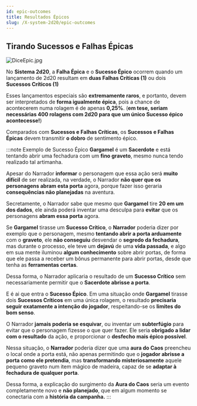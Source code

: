```yaml
---
id: epic-outcomes
title: Resultados Épicos
slug: /X-system-2d20/epic-outcomes
---
```


## Tirando Sucessos e Falhas Épicas

![DiceEpic.jpg](https://s3.us-west-2.amazonaws.com/fabulas-e-goblins-book/%5Cvscode%5Cedfe9313-7f7f-49d6-9291-ec05f211e9c3.jpg)

No **Sistema 2d20**, a **Falha Épica** e o **Sucesso Épico** ocorrem quando um lançamento de 2d20 resultam em **duas Falhas Críticas (1)** ou dois **Sucessos Críticos (1)**

Esses lançamentos especiais são **extremamente raros**, e portanto, devem ser interpretados de **forma igualmente épica**, pois a chance de acontecerem numa rolagem é de apenas **0,25%**. (**em tese, seriam necessárias 400 rolagens com 2d20 para que um único Sucesso épico acontecesse!**)

Comparados com **Sucessos e Falhas Críticas**, os **Sucessos e Falhas Épicas** devem transmitir **o dobro** de sentimento épico.

:::note Exemplo de Sucesso Épico
**Gargamel** é um **Sacerdote** e está tentando abrir uma fechadura com um **fino graveto**, mesmo nunca tendo realizado tal artimanha.

Apesar do Narrador **informar** o personagem que essa ação será **muito difícil** de ser realizada, na verdade, o Narrador **não quer que os personagens abram esta porta** agora, porque fazer isso geraria **consequências não planejadas** na aventura.

Secretamente, o Narrador sabe que mesmo que **Gargamel** tire **20 em um dos dados**, ele ainda poderá inventar uma desculpa para **evitar** que os personagens **abram essa porta** agora.

Se **Gargamel** tirasse um **Sucesso Crítico**, o **Narrador** poderia dizer por exemplo que o personagem, mesmo **tentando abrir a porta arduamente** com o **graveto**, ele **não conseguiu** desvendar o **segredo da fechadura**, mas durante o processo, ele teve um **dejavú** de uma **vida passada**, e algo em sua mente iluminou **algum conhecimento** sobre abrir portas, de forma que ele passa a receber um bônus permanente para abrir portas, desde que tenha as **ferramentas certas**.

Dessa forma, o Narrador aplicaria o resultado de um **Sucesso Crítico** sem necessariamente permitir que o **Sacerdote abrisse a porta**.

E é ai que entra o **Sucesso Épico**. Em uma situação onde **Gargamel** tirasse dois **Sucessos Críticos** em uma única rolagem, o resultado **precisaria seguir exatamente a intenção do jogador**, respeitando-se os **limites do bom senso**.

O Narrador **jamais poderia se esquivar**, ou inventar um **subterfúgio** para evitar que o personagem fizesse o que quer fazer. Ele seria **obrigado a lidar com o resultado** da ação, e proporcionar o **desfecho mais épico possível**.

Nessa situação, o **Narrador** poderia dizer que uma **aura do Caos** preencheu o local onde a porta está, não apenas permitindo que o **jogador abrisse a porta como ele pretendia**, mas **transformando misteriosamente** aquele pequeno graveto num item mágico de madeira, capaz de se **adaptar à fechadura de qualquer porta**.

Dessa forma, a explicação do surgimento da **Aura do Caos** seria um evento completamente novo e **não planejado**, que em algum momento se conectaria com a **história da campanha.**
:::
